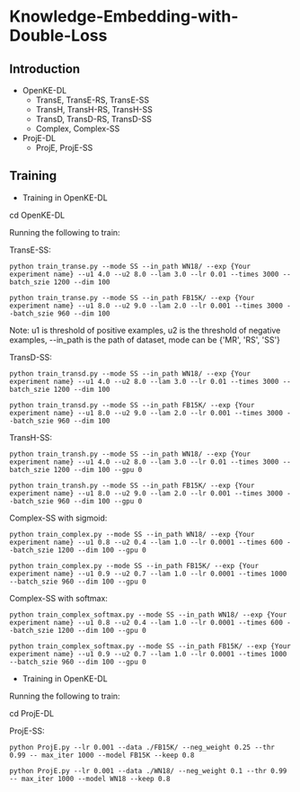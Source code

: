 # Knowledge-Embedding-with-Double-Loss
## Introduction
- OpenKE-DL
  + TransE, TransE-RS, TransE-SS
  + TransH, TransH-RS, TransH-SS
  + TransD, TransD-RS, TransD-SS
  + Complex, Complex-SS
- ProjE-DL
  + ProjE, ProjE-SS
## Training
- Training in OpenKE-DL

cd OpenKE-DL

Running the following to train:

TransE-SS:
```
python train_transe.py --mode SS --in_path WN18/ --exp {Your experiment name} --u1 4.0 --u2 8.0 --lam 3.0 --lr 0.01 --times 3000 --batch_szie 1200 --dim 100 
```
```
python train_transe.py --mode SS --in_path FB15K/ --exp {Your experiment name} --u1 8.0 --u2 9.0 --lam 2.0 --lr 0.001 --times 3000 --batch_szie 960 --dim 100 
```
Note: u1 is threshold of positive examples, u2 is the threshold of negative examples, --in_path is the path of dataset, mode can be {'MR', 'RS', 'SS'}


TransD-SS:
```
python train_transd.py --mode SS --in_path WN18/ --exp {Your experiment name} --u1 4.0 --u2 8.0 --lam 3.0 --lr 0.01 --times 3000 --batch_szie 1200 --dim 100 
```
```
python train_transd.py --mode SS --in_path FB15K/ --exp {Your experiment name} --u1 8.0 --u2 9.0 --lam 2.0 --lr 0.001 --times 3000 --batch_szie 960 --dim 100 
```


TransH-SS:
```
python train_transh.py --mode SS --in_path WN18/ --exp {Your experiment name} --u1 4.0 --u2 8.0 --lam 3.0 --lr 0.01 --times 3000 --batch_szie 1200 --dim 100 --gpu 0
```
```
python train_transh.py --mode SS --in_path FB15K/ --exp {Your experiment name} --u1 8.0 --u2 9.0 --lam 2.0 --lr 0.001 --times 3000 --batch_szie 960 --dim 100 --gpu 0
```

Complex-SS with sigmoid:
```
python train_complex.py --mode SS --in_path WN18/ --exp {Your experiment name} --u1 0.8 --u2 0.4 --lam 1.0 --lr 0.0001 --times 600 --batch_szie 1200 --dim 100 --gpu 0
```
```
python train_complex.py --mode SS --in_path FB15K/ --exp {Your experiment name} --u1 0.9 --u2 0.7 --lam 1.0 --lr 0.0001 --times 1000 --batch_szie 960 --dim 100 --gpu 0
```

Complex-SS with softmax:
```
python train_complex_softmax.py --mode SS --in_path WN18/ --exp {Your experiment name} --u1 0.8 --u2 0.4 --lam 1.0 --lr 0.0001 --times 600 --batch_szie 1200 --dim 100 --gpu 0
```
```
python train_complex_softmax.py --mode SS --in_path FB15K/ --exp {Your experiment name} --u1 0.9 --u2 0.7 --lam 1.0 --lr 0.0001 --times 1000 --batch_szie 960 --dim 100 --gpu 0
```

- Training in OpenKE-DL

Running the following to train:

cd ProjE-DL

ProjE-SS:
```
python ProjE.py --lr 0.001 --data ./FB15K/ --neg_weight 0.25 --thr 0.99 -- max_iter 1000 --model FB15K --keep 0.8
```
```
python ProjE.py --lr 0.001 --data ./WN18/ --neg_weight 0.1 --thr 0.99 -- max_iter 1000 --model WN18 --keep 0.8
```
